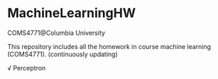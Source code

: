# MachineLearningHW
COMS4771@Columbia University

This repository includes all the homework in course machine learning (COMS4771). (continuously updating)

√ Perceptron
